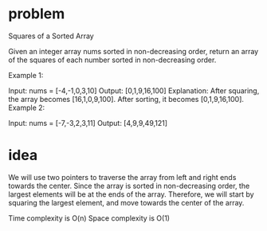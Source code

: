 # problem

Squares of a Sorted Array

Given an integer array nums sorted in non-decreasing order, return an array of the squares of each number sorted in non-decreasing order.

Example 1:

Input: nums = [-4,-1,0,3,10]
Output: [0,1,9,16,100]
Explanation: After squaring, the array becomes [16,1,0,9,100].
After sorting, it becomes [0,1,9,16,100].
Example 2:

Input: nums = [-7,-3,2,3,11]
Output: [4,9,9,49,121]

# idea

We will use two pointers to traverse the array from left and right ends towards the center. Since the array is sorted in non-decreasing order, the largest elements will be at the ends of the array. Therefore, we will start by squaring the largest element, and move towards the center of the array.

Time complexity is O(n)
Space complexity is O(1)